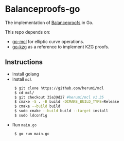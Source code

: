 # Balanceproofs-go

The implementation of [Balanceproofs](https://eprint.iacr.org/2022/864) in Go.

This repo depends on:
- [go-mcl](https://github.com/alinush/go-mcl) for elliptic curve operations.
- [go-kzg](https://github.com/protolambda/go-kzg) as a reference to implement KZG proofs.


## Instructions

- Install golang
- Install ```mcl```
   ```bash
    $ git clone https://github.com/herumi/mcl
    $ cd mcl/
    $ git checkout 35a39d27 #herumi/mcl v1.35
    $ cmake -S . -B build -DCMAKE_BUILD_TYPE=Release
    $ cmake --build build
    $ sudo cmake --build build --target install
    $ sudo ldconfig
   ```
- Run ```main.go```
   ```bash
    $ go run main.go
   ```
